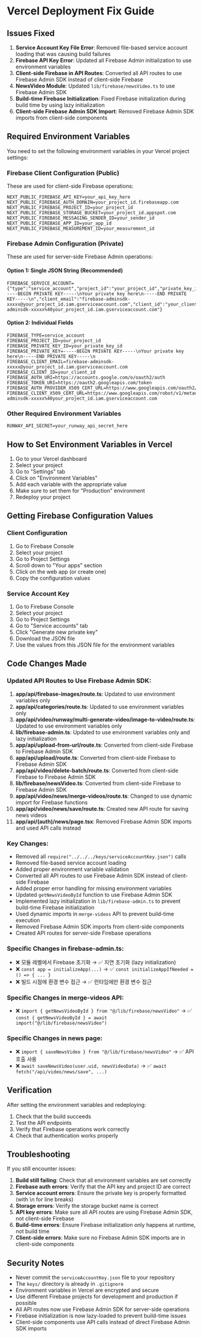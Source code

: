# Vercel Deployment Fix Guide

## Issues Fixed

1. **Service Account Key File Error**: Removed file-based service account loading that was causing build failures
2. **Firebase API Key Error**: Updated all Firebase Admin initialization to use environment variables
3. **Client-side Firebase in API Routes**: Converted all API routes to use Firebase Admin SDK instead of client-side Firebase
4. **NewsVideo Module**: Updated `lib/firebase/newsVideo.ts` to use Firebase Admin SDK
5. **Build-time Firebase Initialization**: Fixed Firebase initialization during build time by using lazy initialization
6. **Client-side Firebase Admin SDK Import**: Removed Firebase Admin SDK imports from client-side components

## Required Environment Variables

You need to set the following environment variables in your Vercel project settings:

### Firebase Client Configuration (Public)

These are used for client-side Firebase operations:

```
NEXT_PUBLIC_FIREBASE_API_KEY=your_api_key_here
NEXT_PUBLIC_FIREBASE_AUTH_DOMAIN=your_project_id.firebaseapp.com
NEXT_PUBLIC_FIREBASE_PROJECT_ID=your_project_id
NEXT_PUBLIC_FIREBASE_STORAGE_BUCKET=your_project_id.appspot.com
NEXT_PUBLIC_FIREBASE_MESSAGING_SENDER_ID=your_sender_id
NEXT_PUBLIC_FIREBASE_APP_ID=your_app_id
NEXT_PUBLIC_FIREBASE_MEASUREMENT_ID=your_measurement_id
```

### Firebase Admin Configuration (Private)

These are used for server-side Firebase Admin operations:

#### Option 1: Single JSON String (Recommended)

```
FIREBASE_SERVICE_ACCOUNT={"type":"service_account","project_id":"your_project_id","private_key_id":"your_private_key_id","private_key":"-----BEGIN PRIVATE KEY-----\nYour private key here\n-----END PRIVATE KEY-----\n","client_email":"firebase-adminsdk-xxxxx@your_project_id.iam.gserviceaccount.com","client_id":"your_client_id","auth_uri":"https://accounts.google.com/o/oauth2/auth","token_uri":"https://oauth2.googleapis.com/token","auth_provider_x509_cert_url":"https://www.googleapis.com/oauth2/v1/certs","client_x509_cert_url":"https://www.googleapis.com/robot/v1/metadata/x509/firebase-adminsdk-xxxxx%40your_project_id.iam.gserviceaccount.com"}
```

#### Option 2: Individual Fields

```
FIREBASE_TYPE=service_account
FIREBASE_PROJECT_ID=your_project_id
FIREBASE_PRIVATE_KEY_ID=your_private_key_id
FIREBASE_PRIVATE_KEY=-----BEGIN PRIVATE KEY-----\nYour private key here\n-----END PRIVATE KEY-----\n
FIREBASE_CLIENT_EMAIL=firebase-adminsdk-xxxxx@your_project_id.iam.gserviceaccount.com
FIREBASE_CLIENT_ID=your_client_id
FIREBASE_AUTH_URI=https://accounts.google.com/o/oauth2/auth
FIREBASE_TOKEN_URI=https://oauth2.googleapis.com/token
FIREBASE_AUTH_PROVIDER_X509_CERT_URL=https://www.googleapis.com/oauth2/v1/certs
FIREBASE_CLIENT_X509_CERT_URL=https://www.googleapis.com/robot/v1/metadata/x509/firebase-adminsdk-xxxxx%40your_project_id.iam.gserviceaccount.com
```

### Other Required Environment Variables

```
RUNWAY_API_SECRET=your_runway_api_secret_here
```

## How to Set Environment Variables in Vercel

1. Go to your Vercel dashboard
2. Select your project
3. Go to "Settings" tab
4. Click on "Environment Variables"
5. Add each variable with the appropriate value
6. Make sure to set them for "Production" environment
7. Redeploy your project

## Getting Firebase Configuration Values

### Client Configuration

1. Go to Firebase Console
2. Select your project
3. Go to Project Settings
4. Scroll down to "Your apps" section
5. Click on the web app (or create one)
6. Copy the configuration values

### Service Account Key

1. Go to Firebase Console
2. Select your project
3. Go to Project Settings
4. Go to "Service accounts" tab
5. Click "Generate new private key"
6. Download the JSON file
7. Use the values from this JSON file for the environment variables

## Code Changes Made

### Updated API Routes to Use Firebase Admin SDK:

1. **app/api/firebase-images/route.ts**: Updated to use environment variables only
2. **app/api/categories/route.ts**: Updated to use environment variables only
3. **app/api/video/runway/multi-generate-video/image-to-video/route.ts**: Updated to use environment variables only
4. **lib/firebase-admin.ts**: Updated to use environment variables only and lazy initialization
5. **app/api/upload-from-url/route.ts**: Converted from client-side Firebase to Firebase Admin SDK
6. **app/api/upload/route.ts**: Converted from client-side Firebase to Firebase Admin SDK
7. **app/api/video/delete-batch/route.ts**: Converted from client-side Firebase to Firebase Admin SDK
8. **lib/firebase/newsVideo.ts**: Converted from client-side Firebase to Firebase Admin SDK
9. **app/api/video/news/merge-videos/route.ts**: Changed to use dynamic import for Firebase functions
10. **app/api/video/news/save/route.ts**: Created new API route for saving news videos
11. **app/api/(auth)/news/page.tsx**: Removed Firebase Admin SDK imports and used API calls instead

### Key Changes:

- Removed all `require("../../../keys/serviceAccountKey.json")` calls
- Removed file-based service account loading
- Added proper environment variable validation
- Converted all API routes to use Firebase Admin SDK instead of client-side Firebase
- Added proper error handling for missing environment variables
- Updated `getNewsVideoById` function to use Firebase Admin SDK
- Implemented lazy initialization in `lib/firebase-admin.ts` to prevent build-time Firebase initialization
- Used dynamic imports in `merge-videos` API to prevent build-time execution
- Removed Firebase Admin SDK imports from client-side components
- Created API routes for server-side Firebase operations

### Specific Changes in firebase-admin.ts:

- ❌ 모듈 레벨에서 Firebase 초기화 → ✅ 지연 초기화 (lazy initialization)
- ❌ `const app = initializeApp(...)` → ✅ `const initializeAppIfNeeded = () => { ... }`
- ❌ 빌드 시점에 환경 변수 접근 → ✅ 런타임에만 환경 변수 접근

### Specific Changes in merge-videos API:

- ❌ `import { getNewsVideoById } from "@/lib/firebase/newsVideo"` → ✅ `const { getNewsVideoById } = await import("@/lib/firebase/newsVideo")`

### Specific Changes in news page:

- ❌ `import { saveNewsVideo } from "@/lib/firebase/newsVideo"` → ✅ API 호출 사용
- ❌ `await saveNewsVideo(user.uid, newsVideoData)` → ✅ `await fetch("/api/video/news/save", ...)`

## Verification

After setting the environment variables and redeploying:

1. Check that the build succeeds
2. Test the API endpoints
3. Verify that Firebase operations work correctly
4. Check that authentication works properly

## Troubleshooting

If you still encounter issues:

1. **Build still failing**: Check that all environment variables are set correctly
2. **Firebase auth errors**: Verify that the API key and project ID are correct
3. **Service account errors**: Ensure the private key is properly formatted (with \n for line breaks)
4. **Storage errors**: Verify the storage bucket name is correct
5. **API key errors**: Make sure all API routes are using Firebase Admin SDK, not client-side Firebase
6. **Build-time errors**: Ensure Firebase initialization only happens at runtime, not build time
7. **Client-side errors**: Make sure no Firebase Admin SDK imports are in client-side components

## Security Notes

- Never commit the `serviceAccountKey.json` file to your repository
- The `keys/` directory is already in `.gitignore`
- Environment variables in Vercel are encrypted and secure
- Use different Firebase projects for development and production if possible
- All API routes now use Firebase Admin SDK for server-side operations
- Firebase initialization is now lazy-loaded to prevent build-time issues
- Client-side components use API calls instead of direct Firebase Admin SDK imports
